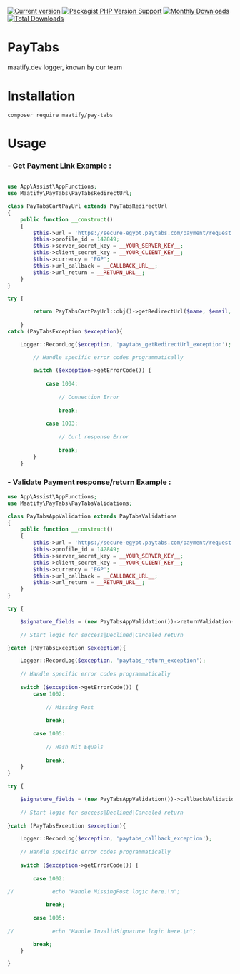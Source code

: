[![Current version](https://img.shields.io/packagist/v/maatify/PayTabs)](https://packagist.org/packages/maatify/PayTabs)
[![Packagist PHP Version Support](https://img.shields.io/packagist/php-v/maatify/PayTabs)](https://packagist.org/packages/maatify/PayTabs)
[![Monthly Downloads](https://img.shields.io/packagist/dm/maatify/PayTabs)](https://packagist.org/packages/maatify/PayTabs/stats)
[![Total Downloads](https://img.shields.io/packagist/dt/maatify/PayTabs)](https://packagist.org/packages/maatify/PayTabs/stats)

# PayTabs

maatify.dev logger, known by our team

# Installation

```shell
composer require maatify/pay-tabs
```

# Usage

### - Get Payment Link Example :

```PHP

use App\Assist\AppFunctions;
use Maatify\PayTabs\PayTabsRedirectUrl;

class PayTabsCartPayUrl extends PayTabsRedirectUrl
{
    public function __construct()
    {
        $this->url = 'https://secure-egypt.paytabs.com/payment/request';
        $this->profile_id = 142849;
        $this->server_secret_key = __YOUR_SERVER_KEY__;
        $this->client_secret_key = __YOUR_CLIENT_KEY__;
        $this->currency = 'EGP';
        $this->url_callback = __CALLBACK_URL__;
        $this->url_return = __RETURN_URL__;
    }
}
```


```PHP
try {

        return PayTabsCartPayUrl::obj()->getRedirectUrl($name, $email, $amount, $cart_id, $description, $language);
        
    }
catch (PayTabsException $exception){

    Logger::RecordLog($exception, 'paytabs_getRedirectUrl_exception');

        // Handle specific error codes programmatically
        
        switch ($exception->getErrorCode()) {
        
            case 1004:
            
                // Connection Error
                
                break;
                
            case 1003:
            
                // Curl response Error
                
                break;
        }
    }
```


### - Validate Payment response/return Example :

```PHP
use App\Assist\AppFunctions;
use Maatify\PayTabs\PayTabsValidations;

class PayTabsAppValidation extends PayTabsValidations
{
    public function __construct()
    {
        $this->url = 'https://secure-egypt.paytabs.com/payment/request';
        $this->profile_id = 142849;
        $this->server_secret_key = __YOUR_SERVER_KEY__;
        $this->client_secret_key = __YOUR_CLIENT_KEY__;
        $this->currency = 'EGP';
        $this->url_callback = __CALLBACK_URL__;
        $this->url_return = __RETURN_URL__;
    }
}

```


```PHP
try {

    $signature_fields = (new PayTabsAppValidation())->returnValidation();
    
    // Start logic for success|Declined|Canceled return

}catch (PayTabsException $exception){

    Logger::RecordLog($exception, 'paytabs_return_exception');
    
    // Handle specific error codes programmatically
    
    switch ($exception->getErrorCode()) {
        case 1002:
        
            // Missing Post
            
            break;
            
        case 1005:
        
            // Hash Nit Equals
            
            break;
    }
}

```


```PHP
try {

    $signature_fields = (new PayTabsAppValidation())->callbackValidation();
    
    // Start logic for success|Declined|Canceled return
    
}catch (PayTabsException $exception){

    Logger::RecordLog($exception, 'paytabs_callback_exception');
    
    // Handle specific error codes programmatically
    
    switch ($exception->getErrorCode()) {
        
        case 1002:
        
//            echo "Handle MissingPost logic here.\n";

            break;
            
        case 1005:
        
//            echo "Handle InvalidSignature logic here.\n";

        break;
    }

}

```
